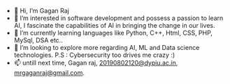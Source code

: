 - 👋 Hi, I’m Gagan Raj
- 👀 I’m interested in software development and possess a passion to learn AI, I fascinate the capabilities of AI in bringing the change in our lives.
- 🌱 I’m currently learning languages like Python, C++, Html, CSS, PHP, MySql, DSA etc..
- 💞️ I’m looking to explore more regarding AI, ML and Data science technologies.   P.S : Cybersecurity too drives me crazy :)
- 📫 untill next time, 
      Gagan raj,
      20190802120@dypiu.ac.in, mrgaganraj@gmail.com.

<!---
MrUnknown5/MrUnknown5 is a ✨ special ✨ repository because its `README.md` (this file) appears on your GitHub profile.
You can click the Preview link to take a look at your changes.
--->
